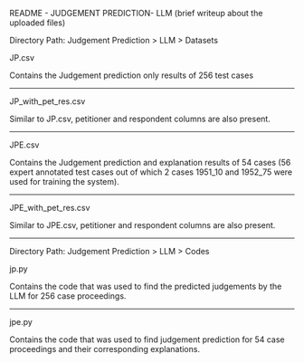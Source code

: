 README - JUDGEMENT PREDICTION- LLM (brief writeup about the uploaded files)

Directory Path: Judgement Prediction > LLM > Datasets


JP.csv

Contains the Judgement prediction only results of 256 test cases

---
JP_with_pet_res.csv

Similar to JP.csv, petitioner and respondent columns are also present.

---
JPE.csv

Contains the Judgement prediction and explanation results of 54 cases (56 expert annotated test cases out of which 2 cases
1951_10 and 1952_75 were used for training the system).

---
JPE_with_pet_res.csv

Similar to JPE.csv, petitioner and respondent columns are also present.

---
Directory Path: Judgement Prediction > LLM > Codes


jp.py

Contains the code that was used to find the predicted judgements by the LLM for 256 case proceedings.

---
jpe.py

Contains the code that was used to find judgement prediction for 54 case proceedings and their corresponding explanations.
